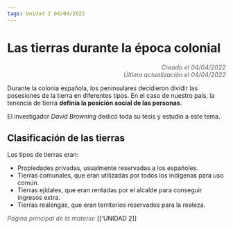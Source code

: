 ```yaml
---
tags: Unidad 2 04/04/2022
---
```


# Las tierras durante la época colonial
<div style="text-align: right; opacity: 0.7; font-style: italic;">Creado el 04/04/2022</div>
<div style="text-align: right; opacity: 0.7; font-style: italic;">Última actualización el 04/04/2022</div>

Durante la colonia española, los peninsulares decidieron dividir las posesiones de la tierra en diferentes tipos. En el caso de nuestro país, la tenencia de tierra **definía la posición social de las personas**.

El investigador *David Browning* dedicó toda su tésis y estudio a este tema.


## Clasificación de las tierras
Los tipos de tierras eran:

- Propiedades privadas, usualmente reservadas a los españoles.
- Tierras comunales, que eran utilizadas por todos los indígenas para uso común.
- Tierras ejidales, que eran rentadas por el alcalde para conseguir ingresos extra.
- Tierras realengas, que eran territorios reservados para la realeza.

<span style="opacity: 0.7; font-style: italic;">Página principal de la materia:</span> [['UNIDAD 2]]